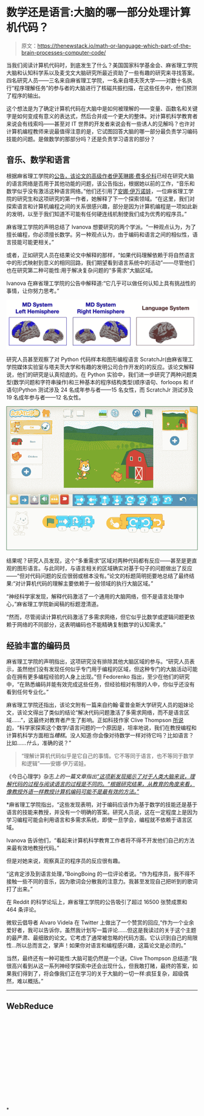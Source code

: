 # 数学还是语言:大脑的哪一部分处理计算机代码？

> 原文：<https://thenewstack.io/math-or-language-which-part-of-the-brain-processes-computer-code/>

当我们阅读计算机代码时，到底发生了什么？美国国家科学基金会、麻省理工学院大脑和认知科学系以及麦戈文大脑研究所最近资助了一些有趣的研究来寻找答案。四名研究人员——三名来自麻省理工学院，一名来自塔夫茨大学——对数十名执行“程序理解任务”的参与者的大脑进行了核磁共振扫描，在这些任务中，他们预测了程序的输出。

这个想法是为了确定计算机代码在大脑中是如何被理解的——变量、函数名和关键字是如何变成有意义的表达式，然后合并成一个更大的整体。对计算机科学教育者来说会有线索吗——甚至对 IT 世界的开发者来说会有一些诱人的见解吗？也许对计算机编程教师来说最值得注意的是，它试图回答大脑的哪一部分最负责学习编码技能的问题。是做数学的那部分吗？还是负责学习语言的部分？

## 音乐、数学和语言

根据麻省理工学院的[公告，该论文的高级作者](https://news.mit.edu/2020/brain-reading-computer-code-1215)[伊芙琳娜·费多伦科](https://evlab.mit.edu/)已经在研究大脑的语言网络是否用于其他功能的问题，该公告指出，根据她以前的工作，“音乐和数学似乎没有激活这种语言网络。”他们还引用了[安娜·伊万诺娃](https://neuranna.mit.edu/)，一位麻省理工学院的研究生和这项研究的第一作者，她解释了下一个探索领域。“在这里，我们对探索语言和计算机编程之间的关系很感兴趣，部分是因为计算机编程是一项如此新的发明，以至于我们知道不可能有任何硬连线机制使我们成为优秀的程序员。”

麻省理工学院的声明总结了 Ivanova 想要研究的两个学派。“一种观点认为，为了擅长编程，你必须擅长数学。另一种观点认为，由于编码和语言之间的相似性，语言技能可能更相关。”

或者，正如研究人员在结果论文中解释的那样，“如果代码理解依赖于将自然语言中的形式映射到意义的相同回路，我们期望看到语言系统中的活动”——尽管他们也在研究第二种可能性:用于解决复杂问题的“多需求”大脑区域。

Ivanova 在麻省理工学院的公告中解释道:“它几乎可以做任何认知上具有挑战性的事情，让你努力思考。”

![Screenshot from MIT-Tufts paper on fMRI brain scans of code comprehension (brains).](img/721be775847f66ca355877f5cca5f659.png)

研究人员甚至观察了对 Python 代码样本和图形编程语言 ScratchJr(由麻省理工学院媒体实验室与塔夫茨大学和有趣的发明公司合作开发的)的反应。该论文解释说，他们的研究是认真彻底的。在 Python 实验中，我们进一步研究了两种问题类型(数学问题和字符串操作)和三种基本的程序结构类型(顺序语句、forloops 和 if 语句)Python 测试涉及 24 名成年参与者——15 名女性，而 ScratchJr 测试涉及 19 名成年参与者——12 名女性。

![ScratchJr_Interface (Creative Commons image via Wikipedai by Tufts University, Scratch Foundation).](img/fb0d028ca588e9b7ed4d31c5de43db1a.png)

结果呢？研究人员发现，这个“多重需求”区域对两种代码都有反应——甚至是更直观的图形语言。与此同时，与语言相关的区域确实对基于句子的问题做出了反应——“但对代码问题的反应很弱或根本没有。”论文的标题简明扼要地总结了最终结果:“对计算机代码的理解主要依赖于一般领域的执行大脑区域。”

“神经科学家发现，解释代码激活了一个通用的大脑网络，但不是语言处理中心，”麻省理工学院新闻稿的标题澄清道。

“然而，尽管阅读计算机代码激活了多需求网络，但它似乎比数学或逻辑问题更依赖于网络的不同部分，这表明编码也不能精确复制数学的认知需求。”

## 经验丰富的编码员

麻省理工学院的声明指出，这项研究没有排除其他大脑区域的参与。“研究人员表示，虽然他们没有发现任何似乎专门用于编程的区域，但这种专门的大脑活动可能会在拥有更多编程经验的人身上出现。”但 Fedorenko 指出，至少在他们的研究中，“在熟悉编码并能有效完成这些任务，但经验相对有限的人中，你似乎还没有看到任何专业化。”

麻省理工学院还指出，该论文附有一篇来自约翰·霍普金斯大学研究人员的姐妹论文，该论文得出了类似的结论“解决代码问题激活了多需求网络，而不是语言区域……”，这最终对教育者产生了影响。正如科技作家 Clive Thompson [所说的](https://boingboing.net/2020/12/30/study-finds-brain-activity-of-people-coding-isnt-quite-like-when-they-use-language-or-do-math.html)，“科学家探索这个数学/语言问题的一个原因是，坦率地说，我们在教授编程和计算机科学方面相当*糟糕*。没人知道:你会像对待数学一样对待它吗？比如语言？比如……*什么*，准确的说？”

> “理解计算机代码似乎是它自己的事情。它不等同于语言，也不等同于数学和逻辑”——安娜·伊万诺娃。

《今日心理学》杂志*上的一篇文章指出[“这项新发现揭示了对于人类大脑来说，理解代码的过程与阅读语言的过程是不同的。“根据研究结果，从教育的角度来看，像教授外语一样教授计算机编码可能不是最有效的方法。”](https://www.psychologytoday.com/au/blog/the-future-brain/202012/do-math-geeks-or-linguists-make-better-programmers)*

 *麻省理工学院指出，“这些发现表明，对于编码应该作为基于数学的技能还是基于语言的技能来教授，并没有一个明确的答案。研究人员说，这在一定程度上是因为学习编程可能会利用语言和多需求系统，即使一旦学会，编程就不依赖于语言区域。

Ivanova 告诉他们，“看起来计算机科学教育工作者将不得不开发他们自己的方法来最有效地教授代码。”

但是对她来说，观察真正的程序员的反应很有趣。

“这肯定涉及到语言处理，”BoingBoing 的一位评论者说。“作为程序员，我不得不接触一些不同的音乐，因为歌词会分散我的注意力。我甚至发现自己把听到的歌词打了出来。”

在 Reddit 的科学论坛上，麻省理工学院的公告吸引了超过 16500 张赞成票和 464 条评论。

微软云倡导者 Alvaro Videla 在 Twitter 上做出了一个赞赏的回应,“作为一个业余爱好者，我可以告诉你，虽然我计划写一篇评论……但这是我读过的关于这个主题的最严肃、最细致的论文。它考虑了通常被忽略的代码方面。它认识到自己的局限性…所以总而言之，掌声！如果你对语言和编程感兴趣，这篇论文是必须的。”

当然，最终还有一种可能性:大脑可能仍然是一个谜。Clive Thompson 总结道:“我很高兴看到从这一系列神经学探索中还会出现什么，但我敢打赌，最终的答案，如果我们得到了，将会像我们正在学习的关于大脑的一切一样:疯狂复杂，超级偶然，难以概括。”

* * *

## WebReduce

<svg xmlns:xlink="http://www.w3.org/1999/xlink" viewBox="0 0 68 31" version="1.1"><title>Group</title> <desc>Created with Sketch.</desc></svg>*